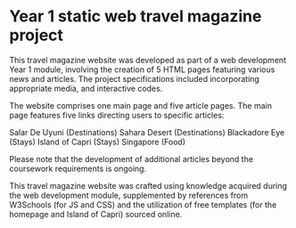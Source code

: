 # Year 1 static web travel magazine project

This travel magazine website was developed as part of a web development Year 1 module, involving the creation of 5 HTML pages featuring various news and articles. The project specifications included incorporating appropriate media, and interactive codes.

The website comprises one main page and five article pages. The main page features five links directing users to specific articles:

Salar De Uyuni (Destinations)
Sahara Desert (Destinations)
Blackadore Eye (Stays)
Island of Capri (Stays)
Singapore (Food)

Please note that the development of additional articles beyond the coursework requirements is ongoing. 

This travel magazine website was crafted using knowledge acquired during the web development module, supplemented by references from W3Schools (for JS and CSS) and the utilization of free templates (for the homepage and Island of Capri) sourced online.

